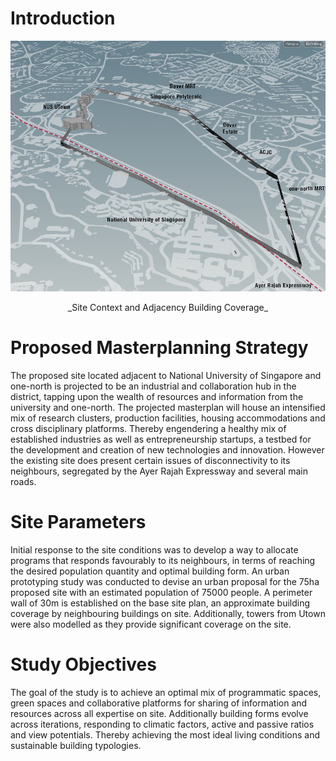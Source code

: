 # Introduction

 ![site overview](imgs/1.1.jpg) 

<p align="center"> _Site Context and Adjacency Building Coverage_

# Proposed Masterplanning Strategy
The proposed site located adjacent to National University of Singapore and one-north is projected to be an industrial and collaboration hub in the district, tapping upon the wealth of resources and information from the university and one-north. The projected masterplan will house an intensified mix of research clusters, production facilities, housing accommodations and cross disciplinary platforms. Thereby engendering a healthy mix of established industries as well as entrepreneurship startups, a testbed for the development and creation of new technologies and innovation. However the existing site does present certain issues of disconnectivity to its neighbours, segregated by the Ayer Rajah Expressway and several main roads. 

# Site Parameters
Initial response to the site conditions was to develop a way to allocate programs that responds favourably to its neighbours, in terms of reaching the desired population quantity and optimal building form. An urban prototyping study was conducted to devise an urban proposal for the 75ha proposed site with an estimated population of 75000 people. A perimeter wall of 30m is established on the base site plan, an approximate building coverage by neighbouring buildings on site. Additionally, towers from Utown were also modelled as they provide significant coverage on the site. 

# Study Objectives
The goal of the study is to achieve an optimal mix of programmatic spaces, green spaces and collaborative platforms for sharing of information and resources across all expertise on site. Additionally building forms evolve across iterations, responding to climatic factors, active and passive ratios and view potentials. Thereby achieving the most ideal living conditions and sustainable building typologies.







